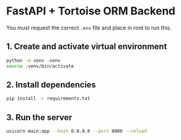 # FastAPI + Tortoise ORM Backend

You must request the correct `.env` file and place in root to run this.

## 1. Create and activate virtual environment

```bash
python -m venv .venv
source .venv/bin/activate
```

## 2. Install dependencies

```bash
pip install -r requirements.txt
```

## 3. Run the server

```bash
uvicorn main:app --host 0.0.0.0 --port 8000 --reload
```
